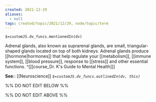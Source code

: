 ```yaml
---
created: 2021-12-29 
aliases:
  - null
tags: created/topic/2021/12/29, node/topic/term
---
```

`$=customJS.dv_funcs.mentionedIn(dv)`

Adrenal glands, also known as suprarenal glands, are small, triangular-shaped glands located on top of both kidneys. Adrenal glands produce [[hormone|hormones]] that help regulate your [[metabolism]], [[immune system]], [[blood pressure]], response to [[stress]] and other essential functions.
 ^[[[course_Dr. K's Guide to Mental Health]]]

**See**:: [[Neuroscience]]
*`$=customJS.dv_funcs.outlinedIn(dv, this)`*

%% DO NOT EDIT BELOW %%

%% DO NOT EDIT ABOVE %%
